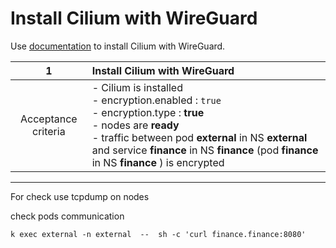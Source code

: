 # Install Cilium with WireGuard
Use [documentation](https://docs.cilium.io/en/stable/security/network/encryption-wireguard/) to install Cilium with WireGuard.


|        **1**        | **Install Cilium with WireGuard**                                                                                                                                                                                                                                               |
| :-----------------: |:--------------------------------------------------------------------------------------------------------------------------------------------------------------------------------------------------------------------------------------------------------------------------------|
| Acceptance criteria | -  Cilium is installed  <br/>- encryption.enabled : `true` <br/>- encryption.type : **true** <br/>- nodes are **ready** <br/>- traffic between pod **external** in NS **external** and service **finance** in NS **finance** (pod **finance** in NS **finance** )  is encrypted |
---

For check use tcpdump on  nodes

check pods communication
```
k exec external -n external  --  sh -c 'curl finance.finance:8080'
``` 